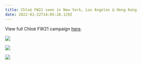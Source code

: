 ```yaml
---
title: Chloé FW21 seen in New York, Los Angeles & Hong Kong
date: 2022-01-22T14:05:28.129Z
---
```

View full Chloé FW21 campaign [here](https://apstudio.netlify.app/projects/chloe/).

![](https://ucarecdn.com/201ee591-c933-4e47-ab7f-7e30263e7f4c/)

![](https://ucarecdn.com/9ed60cf2-f2e4-47ba-8745-ea1ad3533736/)

![](https://ucarecdn.com/f9813a32-db70-4bad-9ceb-fbfe5980847e/)